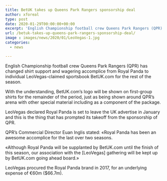```yaml
---
title: BetUK takes up Queens Park Rangers sponsorship deal
author: xforeal 
type: post
date: 2020-01-29T00:00:00+00:00
excerpt: 'English Championship football crew Queens Park Rangers (QPR) has changed shirt support and wagering accomplice from Royal Panda to individual LeoVegas-possessed sportsbook BetUK '
url: /betuk-takes-up-queens-park-rangers-sponsorship-deal/
image : images/news/2020/01/LeoVegas-1.jpg
categories:
  - news

---
```

<span style="font-weight: 400;">English Championship football crew Queens Park Rangers (QPR) has changed shirt support and wagering accomplice from Royal Panda to individual LeoVegas-claimed sportsbook BetUK.com for the rest of the season.</span>

<span style="font-weight: 400;">With the understanding, BetUK.com&rsquo;s logo will be shown on first-group shirts for the remainder of the period, just as being shown around QPR&rsquo;s arena with other special material including as a component of the package.</span>

<span style="font-weight: 400;">LeoVegas declared Royal Panda is set to leave the UK advertise in January and this is the thing that has prompted its takeoff from the sponsorship of QPR.</span>

<span style="font-weight: 400;">QPR&rsquo;s Commercial Director Euan Inglis stated: &#171;Royal Panda has been an awesome accomplice for the last over two seasons.</span>

<span style="font-weight: 400;">&#171;Although Royal Panda will be supplanted by BetUK.com until the finish of this season, our association with the [LeoVegas] gathering will be kept up by BetUK.com going ahead board.&#187;</span>

<span style="font-weight: 400;">LeoVegas procured the Royal Panda brand in 2017, for an underlying expense of &euro;60m ($66.7m).</span>